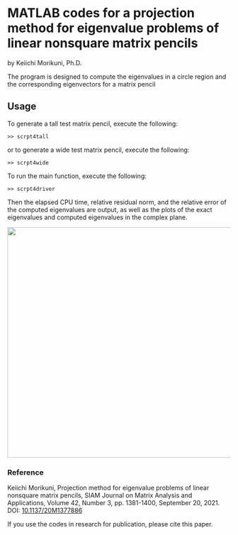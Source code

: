 # MATLAB codes for a projection method for eigenvalue problems of linear nonsquare matrix pencils

by Keiichi Morikuni, Ph.D.

The program is designed to compute the eigenvalues in a circle region and the corresponding eigenvectors for a matrix pencil

## Usage

To generate a tall test matrix pencil, execute the following:
```
>> scrpt4tall
```
or to generate a wide test matrix pencil, execute the following:
```
>> scrpt4wide
```

To run the main function, execute the following:
```
>> scrpt4driver
```
Then the elapsed CPU time, relative residual norm, and the relative error of the computed eigenvalues are output, as well as the plots of the exact eigenvalues and computed eigenvalues in the complex plane.

<img src="https://user-images.githubusercontent.com/15831262/137937710-319a4a88-c14f-4702-a52e-418b2c5567f4.jpg" width="520pt">

### Reference
Keiichi Morikuni, Projection method for eigenvalue problems of linear nonsquare matrix pencils,
SIAM Journal on Matrix Analysis and Applications, Volume 42, Number 3,
pp. 1381-1400, September 20, 2021. DOI: [10.1137/20M1377886](https://doi.org/10.1137/20M1377886)

If you use the codes in research for publication, please cite this paper.
